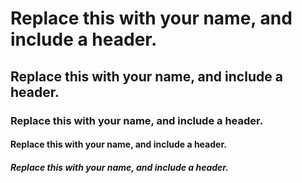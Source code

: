 # Replace this with your name, and include a header.
## Replace this with your name, and include a header.
### Replace this with your name, and include a header.
#### Replace this with your name, and include a header.
##### Replace this with your name, and include a header.
